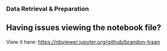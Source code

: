 ### Data Retrieval & Preparation
## Having issues viewing the notebook file? 
View it here: https://nbviewer.jupyter.org/github/brandon-traan
